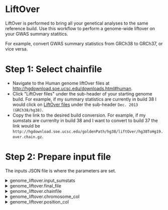 # LiftOver
LiftOver is performed to bring all your genetical analyses to the same reference build.
Use this workflow to perform a genome-wide liftover on your GWAS summary statitics.

For example, convert GWAS summary statistics from GRCh38 to GRCh37, or vice versa.

# Step 1: Select chainfile
* Navigate to the Human genome liftOver files at http://hgdownload.soe.ucsc.edu/downloads.html#human.
* Click "LiftOver files" under the sub-header of your starting genome build. For example, if my summary statistics are currently in build 38 I would click on [LiftOver files](http://hgdownload.soe.ucsc.edu/goldenPath/hg38/liftOver/) under the sub-header `Dec. 2013 (GRCh38/hg38)`.
* Copy the link to the desired build conversion. For example, if my sumstats are currenlty in build 38 and I want to convert to build 37 the link would be `http://hgdownload.soe.ucsc.edu/goldenPath/hg38/liftOver/hg38ToHg19.over.chain.gz`.

# Step 2: Prepare input file
The inputs JSON file is where the parameters are set. 
<details>
  <summary>genome_liftover.input_sumstats</summary>
  
  S3 Path to GWAS summary statistics.
  * The results must be merged into one input file. If your results are split by chromosome, you will need to merge them before performing a genome-wide liftover. Though, the workflow will still work if you only want to perform the liftover on one set of chromosome results. 
  * Make sure the results in the S3 Standard storage tier and not archived. They must be restored if they are 
  </details>
  
  
  
  
  <details>
  <summary>genome_liftover.final_file</summary>
  
  The desired name of output file.
  </details>
  
  
  
  
  
  <details>
  <summary>genome_liftover.chainfile</summary>
  
  Paste the link to the chain file you copied in Step 1.
  </details>
  
  
  
  
  <details>
  <summary>genome_liftover.chromosome_col</summary>
  
   Zero-based array index. For example, chromosome_col = 1 with the sumstats header below.
  
  | VARIANT_ID | CHR | POS | REF | ALT |
|------------|-----|-----|-----|-----|
  </details>
  
  
  
  <details>
  <summary>genome_liftover.position_col</summary>
  
  Zero-based array index. For example, position_col = 2 with the sumstats header below.
  
  | VARIANT_ID | CHR | POS | REF | ALT |
|------------|-----|-----|-----|-----|
  </details>
